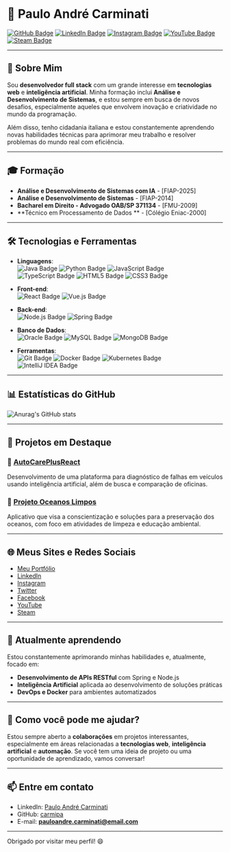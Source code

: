 # 👋 **Paulo André Carminati**

[![GitHub Badge](https://img.shields.io/badge/-GitHub-181717?style=flat-square&logo=github&logoColor=white&link=https://github.com/carmipa)](https://github.com/carmipa)
[![LinkedIn Badge](https://img.shields.io/badge/-LinkedIn-blue?style=flat-square&logo=Linkedin&logoColor=white&link=https://www.linkedin.com/in/pauloandrecarminati/)](https://www.linkedin.com/in/pauloandrecarminati/)
[![Instagram Badge](https://img.shields.io/badge/-Instagram-E4405F?style=flat-square&logo=instagram&logoColor=white&link=https://instagram.com/pabcarminati)](https://instagram.com/pabcarminati)
[![YouTube Badge](https://img.shields.io/badge/YouTube-FF0000?style=flat-square&logo=youtube&logoColor=white&link=https://www.youtube.com/@PauloAndreCarminati)](https://www.youtube.com/@PauloAndreCarminati)
[![Steam Badge](https://img.shields.io/badge/Steam-000000?style=flat-square&logo=steam&logoColor=white&link=https://steamcommunity.com/id/PCAR_PC/)](https://steamcommunity.com/id/PCAR_PC/)

---

## 🚀 **Sobre Mim**

Sou **desenvolvedor full stack** com um grande interesse em **tecnologias web** e **inteligência artificial**. Minha formação inclui **Análise e Desenvolvimento de Sistemas**, e estou sempre em busca de novos desafios, especialmente aqueles que envolvem inovação e criatividade no mundo da programação.

Além disso, tenho cidadania italiana e estou constantemente aprendendo novas habilidades técnicas para aprimorar meu trabalho e resolver problemas do mundo real com eficiência.

---

## 🎓 **Formação**
- **Análise e Desenvolvimento de Sistemas com IA** - [FIAP-2025]
- **Análise e Desenvolvimento de Sistemas** - [FIAP-2014]
- **Bacharel em Direito - Advogado OAB/SP 371134** - [FMU-2009]
- **Técnico em Processamento de Dados ** - [Cólégio Eniac-2000]

---

## 🛠 **Tecnologias e Ferramentas**

- **Linguagens**:  
  ![Java Badge](https://img.shields.io/badge/Java-ED8B00?style=flat-square&logo=java&logoColor=white)
  ![Python Badge](https://img.shields.io/badge/-Python-black?style=flat-square&logo=Python)
  ![JavaScript Badge](https://img.shields.io/badge/JavaScript-F7DF1E?style=flat-square&logo=javascript&logoColor=black)
  ![TypeScript Badge](https://img.shields.io/badge/TypeScript-007ACC?style=flat-square&logo=typescript&logoColor=white)
  ![HTML5 Badge](https://img.shields.io/badge/HTML5-E34F26?style=flat-square&logo=html5&logoColor=white)
  ![CSS3 Badge](https://img.shields.io/badge/CSS3-1572B6?style=flat-square&logo=css3)

- **Front-end**:  
  ![React Badge](https://img.shields.io/badge/-React-black?style=flat-square&logo=react)
  ![Vue.js Badge](https://img.shields.io/badge/Vue.js-4FC08D?style=flat-square&logo=vue.js&logoColor=white)

- **Back-end**:  
  ![Node.js Badge](https://img.shields.io/badge/-Node.js-339933?style=flat-square&logo=Node.js&logoColor=white)
  ![Spring Badge](https://img.shields.io/badge/Spring-6DB33F?style=flat-square&logo=spring&logoColor=white)

- **Banco de Dados**:  
  ![Oracle Badge](https://img.shields.io/badge/-Oracle-F80000?style=flat-square&logo=oracle&logoColor=white)
  ![MySQL Badge](https://img.shields.io/badge/-MySQL-4479A1?style=flat-square&logo=mysql&logoColor=white)
  ![MongoDB Badge](https://img.shields.io/badge/-MongoDB-47A248?style=flat-square&logo=mongodb&logoColor=white)

- **Ferramentas**:  
  ![Git Badge](https://img.shields.io/badge/-Git-black?style=flat-square&logo=git)
  ![Docker Badge](https://img.shields.io/badge/-Docker-blue?style=flat-square&logo=docker)
  ![Kubernetes Badge](https://img.shields.io/badge/Kubernetes-326CE5?style=flat-square&logo=kubernetes&logoColor=white)
  ![IntelliJ IDEA Badge](https://img.shields.io/badge/IntelliJ_IDEA-black?style=flat-square&logo=intellij-idea&logoColor=white)

---

## 📊 **Estatísticas do GitHub**

![Anurag's GitHub stats](https://github-readme-stats.vercel.app/api?username=carmipa&show_icons=true&theme=radical)

---

## 📂 **Projetos em Destaque**

### 🔹 [AutoCarePlusReact](https://github.com/joao1015/AutoCarePlusReact)  
Desenvolvimento de uma plataforma para diagnóstico de falhas em veículos usando inteligência artificial, além de busca e comparação de oficinas.

### 🔹 [Projeto Oceanos Limpos](https://github.com/ArthurBispo00/Projeto_Oceanos_Limpos)  
Aplicativo que visa a conscientização e soluções para a preservação dos oceanos, com foco em atividades de limpeza e educação ambiental.

---

## 🌐 **Meus Sites e Redes Sociais**

- [Meu Portfólio](https://seuportfoliosite.com)
- [LinkedIn](https://www.linkedin.com/in/pauloandrecarminati/)
- [Instagram](https://instagram.com/pabcarminati)
- [Twitter](https://twitter.com/seuusuario)
- [Facebook](https://facebook.com/seuusuario)
- [YouTube](https://www.youtube.com/@PauloAndreCarminati)
- [Steam](https://steamcommunity.com/id/PCAR_PC/)

---

## 🌱 **Atualmente aprendendo**

Estou constantemente aprimorando minhas habilidades e, atualmente, focado em:
- **Desenvolvimento de APIs RESTful** com Spring e Node.js
- **Inteligência Artificial** aplicada ao desenvolvimento de soluções práticas
- **DevOps e Docker** para ambientes automatizados

---

## 🤝 **Como você pode me ajudar?**

Estou sempre aberto a **colaborações** em projetos interessantes, especialmente em áreas relacionadas a **tecnologias web**, **inteligência artificial** e **automação**. Se você tem uma ideia de projeto ou uma oportunidade de aprendizado, vamos conversar!

---

## 📫 **Entre em contato**

- LinkedIn: [Paulo André Carminati](https://www.linkedin.com/in/pauloandrecarminati/)
- GitHub: [carmipa](https://github.com/carmipa)
- E-mail: **pauloandre.carminati@email.com**

---

Obrigado por visitar meu perfil! 😄
